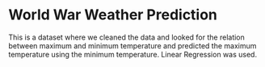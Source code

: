 # World War Weather Prediction
 This is a dataset where we cleaned the data and looked for the relation between maximum and minimum temperature and predicted the maximum temperature using the minimum temperature. Linear Regression was used.
